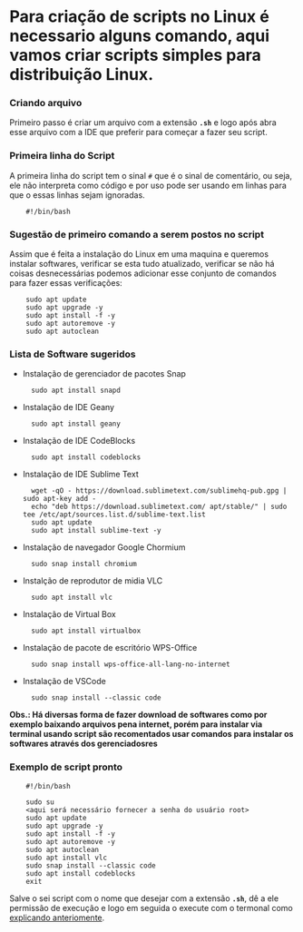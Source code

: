 # Para criação de scripts no Linux é necessario alguns comando, aqui vamos criar scripts simples para distribuição Linux.

### Criando arquivo

Primeiro passo é criar um arquivo com a extensão **`.sh`** e logo após abra esse arquivo com a IDE que preferir para começar a fazer seu script.

### Primeira linha do Script

A primeira linha do script tem o sinal `#` que é o sinal de comentário, ou seja, ele não interpreta como código e por uso pode ser usando em linhas para que o essas linhas sejam ignoradas.

        #!/bin/bash

### Sugestão de primeiro comando a serem postos no script

Assim que é feita a instalação do Linux em uma maquina e queremos instalar softwares, verificar se esta tudo atualizado, verificar se não há coisas desnecessárias podemos adicionar esse conjunto de comandos para fazer essas verificações:

        sudo apt update
        sudo apt upgrade -y
        sudo apt install -f -y
        sudo apt autoremove -y
        sudo apt autoclean

### Lista de Software sugeridos

- Instalação de gerenciador de pacotes Snap

        sudo apt install snapd

- Instalação de IDE Geany

        sudo apt install geany

- Instalação de IDE CodeBlocks

        sudo apt install codeblocks

- Instalação de IDE Sublime Text

        wget -qO - https://download.sublimetext.com/sublimehq-pub.gpg | sudo apt-key add -
        echo "deb https://download.sublimetext.com/ apt/stable/" | sudo tee /etc/apt/sources.list.d/sublime-text.list
        sudo apt update
        sudo apt install sublime-text -y

- Instalação de navegador Google Chormium

        sudo snap install chromium

- Instalção de reprodutor de midia VLC

        sudo apt install vlc

- Instalação de Virtual Box

        sudo apt install virtualbox

- Instalação de pacote de escritório WPS-Office

        sudo snap install wps-office-all-lang-no-internet

- Instalação de VSCode

        sudo snap install --classic code

**Obs.: Há diversas forma de fazer download de softwares como por exemplo baixando arquivos pena internet, porém para instalar via terminal usando script são recomentados usar comandos para instalar os softwares através dos gerenciadosres**

### Exemplo de script pronto

        #!/bin/bash

        sudo su
        <aqui será necessário fornecer a senha do usuário root>
        sudo apt update
        sudo apt upgrade -y
        sudo apt install -f -y
        sudo apt autoremove -y
        sudo apt autoclean
        sudo apt install vlc
        sudo snap install --classic code
        sudo apt install codeblocks
        exit

Salve o sei script com o nome que desejar com a extensão **`.sh`**, dê a ele permissão de execução e logo em seguida o execute com o termonal como [explicando anteriomente](https://github.com/M4rlon-R0drigues/Scripts_for_linux/blob/master/README.md).
